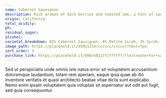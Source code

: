 ```yaml
---
name: Cabernet Sauvignon
description: Rich aromas of dark berries and toasted oak, a hint of vanilla spice and a lasting finish.
origin: California
total_acidity:
ph:
residual_sugar:
alcohol:
varietal_breakdown: 82% Cabernet Sauvignon, 8% Petite Sirah, 3% Syrah, 7% Other Complimentary Red Varietals
image_path: https://placehold.it/959x1214/cccccc/cccccc?text=fpo
sort_order: 3
purchase_link: https://placehold.it/800/e8117f/ffffff/?text=wine+for+sale
---
```


Sed ut perspiciatis unde omnis iste natus error sit voluptatem accusantium doloremque laudantium, totam rem aperiam, eaque ipsa quae ab illo inventore veritatis et quasi architecto beatae vitae dicta sunt explicabo. Nemo enim ipsam voluptatem quia voluptas sit aspernatur aut odit aut fugit, sed quia consequuntur.